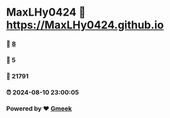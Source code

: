 # MaxLHy0424 :link: https://MaxLHy0424.github.io 
### :page_facing_up: [8](https://MaxLHy0424.github.io/tag.html) 
### :speech_balloon: 5 
### :hibiscus: 21791 
### :alarm_clock: 2024-08-10 23:00:05 
### Powered by :heart: [Gmeek](https://github.com/Meekdai/Gmeek)
